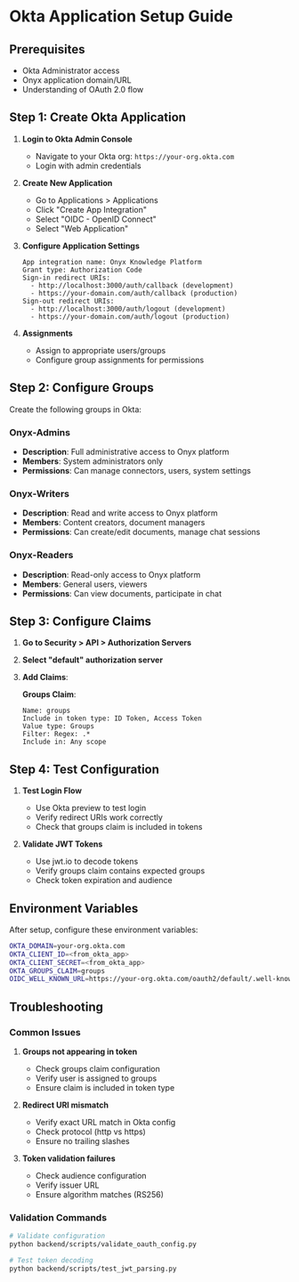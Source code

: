 # Okta Application Setup Guide

## Prerequisites

- Okta Administrator access
- Onyx application domain/URL
- Understanding of OAuth 2.0 flow

## Step 1: Create Okta Application

1. **Login to Okta Admin Console**
   - Navigate to your Okta org: `https://your-org.okta.com`
   - Login with admin credentials

2. **Create New Application**
   - Go to Applications > Applications
   - Click "Create App Integration"
   - Select "OIDC - OpenID Connect"
   - Select "Web Application"

3. **Configure Application Settings**
   ```
   App integration name: Onyx Knowledge Platform
   Grant type: Authorization Code
   Sign-in redirect URIs: 
     - http://localhost:3000/auth/callback (development)
     - https://your-domain.com/auth/callback (production)
   Sign-out redirect URIs:
     - http://localhost:3000/auth/logout (development) 
     - https://your-domain.com/auth/logout (production)
   ```

4. **Assignments**
   - Assign to appropriate users/groups
   - Configure group assignments for permissions

## Step 2: Configure Groups

Create the following groups in Okta:

### Onyx-Admins
- **Description**: Full administrative access to Onyx platform
- **Members**: System administrators only
- **Permissions**: Can manage connectors, users, system settings

### Onyx-Writers  
- **Description**: Read and write access to Onyx platform
- **Members**: Content creators, document managers
- **Permissions**: Can create/edit documents, manage chat sessions

### Onyx-Readers
- **Description**: Read-only access to Onyx platform  
- **Members**: General users, viewers
- **Permissions**: Can view documents, participate in chat

## Step 3: Configure Claims

1. **Go to Security > API > Authorization Servers**
2. **Select "default" authorization server**
3. **Add Claims**:
   
   **Groups Claim**:
   ```
   Name: groups
   Include in token type: ID Token, Access Token
   Value type: Groups
   Filter: Regex: .*
   Include in: Any scope
   ```

## Step 4: Test Configuration

1. **Test Login Flow**
   - Use Okta preview to test login
   - Verify redirect URIs work correctly
   - Check that groups claim is included in tokens

2. **Validate JWT Tokens**
   - Use jwt.io to decode tokens
   - Verify groups claim contains expected groups
   - Check token expiration and audience

## Environment Variables

After setup, configure these environment variables:

```bash
OKTA_DOMAIN=your-org.okta.com
OKTA_CLIENT_ID=<from_okta_app>
OKTA_CLIENT_SECRET=<from_okta_app>
OKTA_GROUPS_CLAIM=groups
OIDC_WELL_KNOWN_URL=https://your-org.okta.com/oauth2/default/.well-known/openid-configuration
```

## Troubleshooting

### Common Issues

1. **Groups not appearing in token**
   - Check groups claim configuration
   - Verify user is assigned to groups
   - Ensure claim is included in token type

2. **Redirect URI mismatch**
   - Verify exact URL match in Okta config
   - Check protocol (http vs https)
   - Ensure no trailing slashes

3. **Token validation failures**
   - Check audience configuration
   - Verify issuer URL
   - Ensure algorithm matches (RS256)

### Validation Commands

```bash
# Validate configuration
python backend/scripts/validate_oauth_config.py

# Test token decoding
python backend/scripts/test_jwt_parsing.py
```
